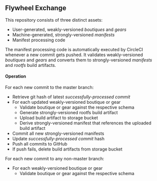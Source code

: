 ## Flywheel Exchange

This repository consists of three distinct assets:
- User-generated, weakly-versioned *boutiques* and *gears*
- Machine-generated, strongly-versioned *manifests*
- Manifest processing code

The manifest processing code is automatically executed by CircleCI whenever a new commit gets pushed. It validates weakly-versioned *boutiques* and *gears* and converts them to strongly-versioned *manifests* and *rootfs* build artifacts.

#### Operation

For each new commit to the master branch:
- Retrieve git hash of latest *successfully-processed commit*
- For each updated weakly-versioned boutique or gear
    - Validate boutique or gear against the respective schema
    - Generate strongly-versioned rootfs build artifact
    - Upload build artifact to storage bucket
    - Derive strongly-versioned manifest that references the uploaded build artifact
- Commit all new strongly-versioned manifests
- Update *successfully-processed commit* hash
- Push all commits to GitHub
- If push fails, delete build artifacts from storage bucket

For each new commit to any non-master branch:
- For each weakly-versioned boutique or gear
    - Validate boutique or gear against the respective schema

